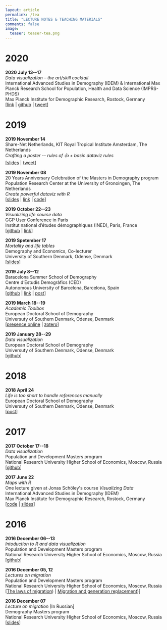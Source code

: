 ```yaml
---
layout: article
permalink: /tea
title: "LECTURE NOTES & TEACHING MATERIALS"
comments: false
image:
  teaser: teaser-tea.png
---
```


# 2020

**2020 July 13--17**  
*Data visualization – the art/skill cocktail*  
International Advanced Studies in Demography (IDEM) & International Max Planck Research School for Population, Health and Data Science (IMPRS-PHDS)  
Max Planck Institute for Demographic Research, Rostock, Germany  
[[link](https://www.demogr.mpg.de/en/career_6122/international_advanced_studies_in_demography_6682/courses_6931/data_visualization_the_art_skill_cocktail_7340/) | 
[github](https://github.com/ikashnitsky/dataviz-mpidr) | 
[tweet](https://twitter.com/ikashnitsky/status/1288826701154312193)]


# 2019

**2019 November 14**  
Share-Net Netherlands, KIT Royal Tropical Institute
Amsterdam, The Netherlands  
*Crafting a poster -- rules of 👍 + basic dataviz rules*  
[[slides](ikashnitsky.github.io/share/1911-sharenet-poster/slides.html) | 
[tweet](https://twitter.com/ShareNet/status/1194976121869291520)]

**2019 November 08**  
20 Years Anniversary Celebration of the Masters in Demography program  
Population Research Center at the University of Gronoingen, The Netherlands  
*Create powerful dataviz with R*  
[[slides](https://ikashnitsky.github.io/share/1911-prc20-dataviz/slides.html#/) | 
[link](https://www.rug.nl/research/ursi/prc/anniversary?lang=en) | 
[code](https://gist.github.com/ikashnitsky/2800295e304b4858be553432de4a0d11)]

**2019 October 22--23**  
*Visualizing life course data*  
GGP User Conference in Paris  
Institut national d’études démographiques (INED), Paris, France  
[[github](https://github.com/ikashnitsky/ggp-dataviz) | 
[link](https://www.ggp-i.org/data-visualization-workshop/)]


**2019 Spetember 17**  
*Mortality and life tables*   
Demography and Economics, Co-lecturer  
University of Southern Denmark, Odense, Denmark  
[[slides](/share/slides/1909-sdu-lt.pdf)]

**2019 July 8--12**  
Baracelona Summer School of Demography  
Centre d’Estudis Demogràfics (CED)  
Autonomous University of Barcelona, Barcelona, Spain  
[[github](https://github.com/ikashnitsky/bssd-dataviz-2019) | 
[link](https://bit.ly/bssd2019) | 
[post](https://ikashnitsky.github.io/2019/barcelona-summer-school-of-demography/)]



**2019 March 18--19**  
*Academic Toolbox*  
European Doctoral School of Demography  
Universuty of Southern Denmark, Odense, Denmark  
[[presence online](https://ikashnitsky.github.io/share/1903-edsd-toolbox/academic-toolbox.html#1) | 
[zotero](https://ikashnitsky.github.io/share/1903-edsd-toolbox/zotero-workshop.html#/)]


**2019 January 28--29**  
*Data visualization*  
European Doctoral School of Demography  
Universuty of Southern Denmark, Odense, Denmark  
[[github](https://github.com/ikashnitsky/edsd-dataviz-2019)]

# 2018

**2018 April 24**  
*Life is too short to handle references manually*  
European Doctoral School of Demography  
Universuty of Southern Denmark, Odense, Denmark  
[[post](https://ikashnitsky.github.io/2019/zotero/)]



# 2017

**2017 October 17--18**  
*Data visualization*  
Population and Development Masters program  
National Research University Higher School of Economics, Moscow, Russia  
[[github](https://github.com/ikashnitsky/hse-r-workshop-2017)]

**2017 June 22**  
*Maps with R*  
One lecture given at Jonas Schöley's course *Visualizing Data*  
International Advanced Studies in Demography (IDEM)  
Max Planck Institute for Demographic Research, Rostock, Germany  
[[code](https://gist.github.com/ikashnitsky/ec275915ba677fd0aac61c00bea90c9b) | 
[slides](https://ikashnitsky.github.io/share/1706-idem-viz-maps/maps-with-ggplot-ik.html#/)]



# 2016

**2016 December 06--13**  
*Intoduction to R and data visualization*   
Population and Development Masters program  
National Research University Higher School of Economics, Moscow, Russia  
[[github](https://github.com/ikashnitsky/teach-hse-2016)]

**2016 December 05, 12**  
*Lectures on migration*  
Population and Development Masters program  
National Research University Higher School of Economics, Moscow, Russia  
[[The laws of migration](https://github.com/ikashnitsky/teach-hse-2016/hse-migr-laws/161205-migr-laws.html)) | 
[Migration and generation replacement](https://github.com/ikashnitsky/teach-hse-2016/hse-migr-gen-rep/161212-migr-gen-rep.html))]

**2016 December 07**  
*Lecture on migration*  [In Russian]  
Demography Masters program  
National Research University Higher School of Economics, Moscow, Russia  
[[slides](https://github.com/ikashnitsky/teach-hse-2016/hse-migr-ru/161207-migr-ru.html)]
